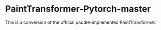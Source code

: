 # PaintTransformer-Pytorch-master
This is a conversion of the official paddle-implemented PaintTransformer.
